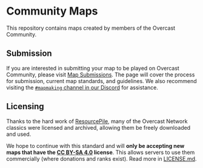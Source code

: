 Community Maps
==============

This repository contains maps created by members of the Overcast Community.

## Submission

If you are interested in submitting your map to be played on Overcast Community, please visit [Map Submissions](https://oc.tc/submissions/). The page will cover the process for submission, current map standards, and guidelines. We also recommend visiting the [`#mapmaking` channel in our Discord](https://oc.tc/discord) for assistance.

## Licensing

Thanks to the hard work of [ResourcePile](https://mcresourcepile.github.io/), many of the Overcast Network classics were licensed and archived, allowing them be freely downloaded and used.

We hope to continue with this standard and will **only be accepting new maps that have the [CC BY-SA 4.0](https://creativecommons.org/licenses/by-sa/4.0/) license**. This allows servers to use them commercially (where donations and ranks exist). Read more in [LICENSE.md](LICENSE.md).
